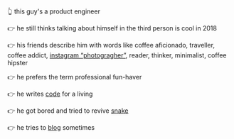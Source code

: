 👆 this guy's a product engineer

👉 he still thinks talking about himself in the third person is cool in 2018

👉 his friends describe him with words like coffee aficionado, traveller, coffee addict, [instagram “photogragher”](https://www.instagram.com/itskwanyall), reader, thinker, minimalist, coffee hipster

👉 he prefers the term professional fun-haver

👉 he writes [code](https://www.github.com/kwanman) for a living

👉 he got bored and tried to revive [snake](/snake)

👉 he tries to [blog](/blog) sometimes

